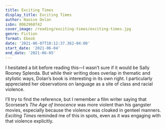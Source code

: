 ```yaml
---
title: Exciting Times
display_title: Exciting Times
author: Naoise Dolan
isbn: 0062968742
cover_image: /reading/exciting-times/exciting-times.jpg
genre: Fiction
format: Ebook
date: '2021-06-07T10:12:37.362-04:00'
start_date: '2021-06-04'
end_date: '2021-06-05'
---
```


I hesitated a bit before reading this—I wasn’t sure if it would be Sally Rooney Splenda. But while their writing does overlap in thematic and stylistic ways, Dolan’s book is interesting in its own right. I particularly appreciated her observations on language as a site of class and racial violence.

I’ll try to find the reference, but I remember a film writer saying that Scorsese’s *The Age of Innocence* was more violent than his gangster movies, especially because the violence was cloaked in genteel manners. *Exciting Times* reminded me of this in spots, even as it was engaging with that violence explicitly.